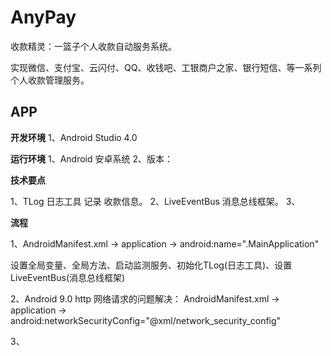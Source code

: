 # AnyPay

收款精灵：一篮子个人收款自动服务系统。

实现微信、支付宝、云闪付、QQ、收钱吧、工银商户之家、银行短信、等一系列个人收款管理服务。

## APP
**开发环境**
1、Android Studio 4.0

**运行环境**
1、Android 安卓系统
2、版本：

**技术要点**

1、TLog 日志工具 记录 收款信息。
2、LiveEventBus 消息总线框架。
3、

**流程**

1、AndroidManifest.xml -> application -> android:name=".MainApplication"
  
  设置全局变量、全局方法、启动监测服务、初始化TLog(日志工具)、设置LiveEventBus(消息总线框架)
  
2、Android 9.0 http 网络请求的问题解决： AndroidManifest.xml -> application -> android:networkSecurityConfig="@xml/network_security_config"

3、
